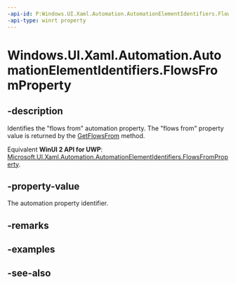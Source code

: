 ```yaml
---
-api-id: P:Windows.UI.Xaml.Automation.AutomationElementIdentifiers.FlowsFromProperty
-api-type: winrt property
---
```


<!-- Property syntax
public Windows.UI.Xaml.Automation.AutomationProperty FlowsFromProperty { get; }
-->

# Windows.UI.Xaml.Automation.AutomationElementIdentifiers.FlowsFromProperty

## -description
Identifies the "flows from" automation property. The "flows from" property value is returned by the [GetFlowsFrom](automationproperties_getflowsfrom_1915156123.md) method.

Equivalent **WinUI 2 API for UWP**: [Microsoft.UI.Xaml.Automation.AutomationElementIdentifiers.FlowsFromProperty](/windows/winui/api/microsoft.ui.xaml.automation.automationelementidentifiers.flowsfromproperty).

## -property-value
The automation property identifier.

## -remarks

## -examples

## -see-also
